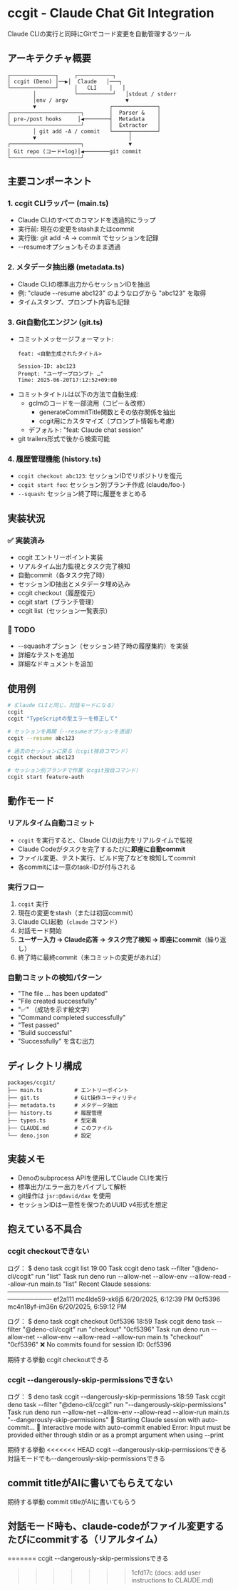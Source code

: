# ccgit - Claude Chat Git Integration

Claude CLIの実行と同時にGitでコード変更を自動管理するツール

## アーキテクチャ概要

```
┌──────────────┐     ┌───────────┐
│ ccgit (Deno) │──▶│  Claude   │───┐
└──────────────┘     │   CLI    │   │
        │            └───────────┘   │stdout / stderr
        │env / argv                  ▼
        ▼                       ┌──────────────┐
┌──────────────────────┐        │  Parser &    │
│ pre-/post hooks     │◀────────┤  Metadata    │
└──────────────────────┘        │  Extractor   │
        │ git add -A / commit   └─────┬────────┘
        ▼                             │
┌──────────────────────┐              ▼
│ Git repo (コード+log)│◀────────git commit
└──────────────────────┘
```

## 主要コンポーネント

### 1. ccgit CLIラッパー (main.ts)
- Claude CLIのすべてのコマンドを透過的にラップ
- 実行前: 現在の変更をstashまたはcommit
- 実行後: git add -A → commit でセッションを記録
- --resumeオプションもそのまま透過

### 2. メタデータ抽出器 (metadata.ts)
- Claude CLIの標準出力からセッションIDを抽出
- 例: "claude --resume abc123" のようなログから "abc123" を取得
- タイムスタンプ、プロンプト内容も記録

### 3. Git自動化エンジン (git.ts)
- コミットメッセージフォーマット:
  ```
  feat: <自動生成されたタイトル>
  
  Session-ID: abc123
  Prompt: "ユーザープロンプト …"
  Time: 2025-06-20T17:12:52+09:00
  ```
- コミットタイトルは以下の方法で自動生成:
  - gclmのコードを一部流用（コピー＆改修）
    - generateCommitTitle関数とその依存関係を抽出
    - ccgit用にカスタマイズ（プロンプト情報も考慮）
  - デフォルト: "feat: Claude chat session"
- git trailers形式で後から検索可能

### 4. 履歴管理機能 (history.ts)
- `ccgit checkout abc123`: セッションIDでリポジトリを復元
- `ccgit start foo`: セッション別ブランチ作成 (claude/foo-<timestamp>)
- `--squash`: セッション終了時に履歴をまとめる

## 実装状況

### ✅ 実装済み
- ccgit エントリーポイント実装
- リアルタイム出力監視とタスク完了検知
- 自動commit（各タスク完了時）
- セッションID抽出とメタデータ埋め込み
- ccgit checkout（履歴復元）
- ccgit start（ブランチ管理）
- ccgit list（セッション一覧表示）

### 🔄 TODO
- --squashオプション（セッション終了時の履歴集約）を実装
- 詳細なテストを追加  
- 詳細なドキュメントを追加

## 使用例

```bash
#（Claude CLIと同じ、対話モードになる）
ccgit
ccgit "TypeScriptの型エラーを修正して"

# セッションを再開（--resumeオプションを透過）
ccgit --resume abc123

# 過去のセッションに戻る（ccgit独自コマンド）
ccgit checkout abc123

# セッション別ブランチで作業（ccgit独自コマンド）
ccgit start feature-auth
```

## 動作モード

### リアルタイム自動コミット
- `ccgit` を実行すると、Claude CLIの出力をリアルタイムで監視
- Claude Codeがタスクを完了するたびに**即座に自動commit**
- ファイル変更、テスト実行、ビルド完了などを検知してcommit
- 各commitには一意のtask-IDが付与される

### 実行フロー
1. `ccgit` 実行
2. 現在の変更をstash（または初回commit）
3. Claude CLI起動（`claude` コマンド）
4. 対話モード開始
5. **ユーザー入力 → Claude応答 → タスク完了検知 → 即座にcommit**（繰り返し）
6. 終了時に最終commit（未コミットの変更があれば）

### 自動コミットの検知パターン
- "The file ... has been updated"
- "File created successfully"  
- "✅" （成功を示す絵文字）
- "Command completed successfully"
- "Test passed"
- "Build successful"
- "Successfully" を含む出力

## ディレクトリ構成

```
packages/ccgit/
├── main.ts          # エントリーポイント
├── git.ts           # Git操作ユーティリティ
├── metadata.ts      # メタデータ抽出
├── history.ts       # 履歴管理
├── types.ts         # 型定義
├── CLAUDE.md        # このファイル
└── deno.json        # 設定
```

## 実装メモ

- Denoのsubprocess APIを使用してClaude CLIを実行
- 標準出力/エラー出力をパイプして解析
- git操作は `jsr:@david/dax` を使用
- セッションIDは一意性を保つためUUID v4形式を想定

## 抱えている不具合
### ccgit checkoutできない
ログ：
$ deno task ccgit list                                                                                       19:00
Task ccgit deno task --filter "@deno-cli/ccgit" run "list"
Task run deno run --allow-net --allow-env --allow-read --allow-run main.ts "list"
Recent Claude sessions:
────────────────────────────────────────────────────────────
ef2a111 mc4lde59-xk6j5       6/20/2025, 6:12:39 PM
0cf5396 mc4n18yf-im36n       6/20/2025, 6:59:12 PM

ログ：
$ deno task ccgit checkout 0cf5396                                                                           18:59
Task ccgit deno task --filter "@deno-cli/ccgit" run "checkout" "0cf5396"
Task run deno run --allow-net --allow-env --allow-read --allow-run main.ts "checkout" "0cf5396"
❌ No commits found for session ID: 0cf5396

期待する挙動
ccgit checkoutできる
### ccgit --dangerously-skip-permissionsできない
ログ：
$ deno task ccgit --dangerously-skip-permissions                                                             18:59
Task ccgit deno task --filter "@deno-cli/ccgit" run "--dangerously-skip-permissions"
Task run deno run --allow-net --allow-env --allow-read --allow-run main.ts "--dangerously-skip-permissions"
🚀 Starting Claude session with auto-commit...
🎯 Interactive mode with auto-commit enabled
Error: Input must be provided either through stdin or as a prompt argument when using --print

期待する挙動
<<<<<<< HEAD
ccgit --dangerously-skip-permissionsできる
対話モードでも--dangerously-skip-permissionsできる

## commit titleがAIに書いてもらえてない
期待する挙動
commit titleがAIに書いてもらう

## 対話モード時も、claude-codeがファイル変更するたびにcommitする（リアルタイム）
=======
ccgit --dangerously-skip-permissionsできる
>>>>>>> 1cfd17c (docs: add user instructions to CLAUDE.md)
